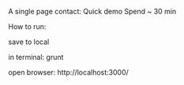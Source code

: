 A single page contact: Quick demo Spend ~ 30 min

How to run:

save to local

in terminal: grunt

open browser: http://localhost:3000/
